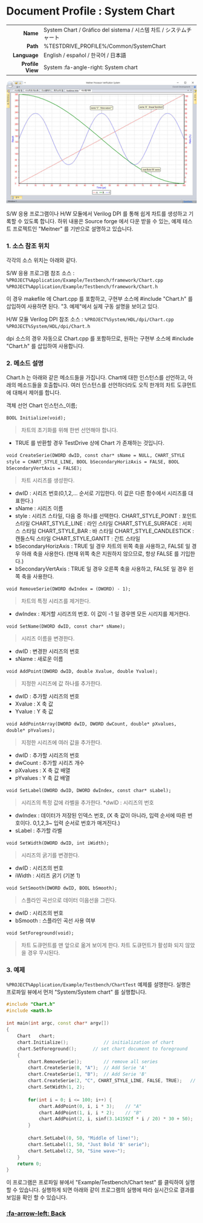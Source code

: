 # Document Profile : System Chart

| | |
| ------------: | ------------ |
| **Name**  | System Chart / Gráfico del sistema / 시스템 차트 / システムチャート |
| **Path**  | %TESTDRIVE_PROFILE%/Common/SystemChart  |
| **Language**  | English / español / 한국어 / 日本語  |
| **Profile View** | System :fa-angle-right: System chart  |

![system_chart](img/Document_SystemChart.jpg)

S/W 응용 프로그램이나 H/W 모듈에서 Verilog DPI 를 통해 쉽게 차트를 생성하고 기록할 수 있도록 합니다.
하위 내용은 Source forge 에서 다운 받을 수 있는, 예제 테스트 프로젝트인 "Meitner" 를 기반으로 설명하고 있습니다.

### 1. 소스 참조 위치

각각의 소스 위치는 아래와 같다.

S/W 응용 프로그램 참조 소스 : 
`%PROJECT%Application/Example/Testbench/framework/Chart.cpp`
`%PROJECT%Application/Example/Testbench/framework/Chart.h`

이 경우 makefile 에 Chart.cpp 를 포함하고, 구현부 소스에 #include "Chart.h" 를 삽입하여 사용하면 된다.
"3. 예제"에서 실제 구동 설명을 보이고 있다.

H/W 모듈 Verilog DPI 참조 소스 : 
`%PROJECT%System/HDL/dpi/Chart.cpp`
`%PROJECT%System/HDL/dpi/Chart.h`

dpi 소스의 경우 자동으로 Chart.cpp 를 포함하므로, 원하는 구현부 소스에 #include "Chart.h" 를 삽입하여 사용합니다.


### 2. 메소드 설명

Chart.h 는 아래와 같은 메소드들을 가집니다.
Chart에 대한 인스턴스를 선언하고, 아래의 메소드들을 호출합니다.
여러 인스턴스를 선언하더라도 오직 한개의 차트 도큐먼트에 대해서 제어를 합니다.

객체 선언
	Chart  인스턴스_이름;

`BOOL Initialize(void);`
> 차트의 초기화를 위해 한번 선언해야 합니다.
* TRUE 를 반환할 경우 TestDrive 상에 Chart 가 존재하는 것입니다.

`void CreateSerie(DWORD dwID, const char* sName = NULL, CHART_STYLE style = CHART_STYLE_LINE, BOOL bSecondaryHorizAxis = FALSE, BOOL bSecondaryVertAxis = FALSE);`
> 차트 시리즈를 생성한다.
* dwID		: 시리즈 번호(0,1,2,... 순서로 기입한다. 이 값은 다른 함수에서 시리즈를 대표한다.)
* sName	: 시리즈 이름
* style		: 시리즈 스타일, 다음 중 하나를 선택한다.
 CHART_STYLE_POINT			: 포인트 스타일
 CHART_STYLE_LINE			: 라인 스타일
 CHART_STYLE_SURFACE		: 서피스 스타일
 CHART_STYLE_BAR				: 바 스타일
 CHART_STYLE_CANDLESTICK		: 캔들스틱 스타일
 CHART_STYLE_GANTT			: 간트 스타일
* bSecondaryHorizAxis
 : TRUE 일 경우 차트의 위쪽 축을 사용하고, FALSE 일 경우 아래 축을 사용한다.
 (현재 위쪽 축은 지원하지 않으므로, 항상 FALSE 를 기입한다.)
*  bSecondaryVertAxis
 : TRUE 일 경우 오른쪽 축을 사용하고, FALSE 일 경우 왼쪽 축을 사용한다.


`void RemoveSerie(DWORD dwIndex = (DWORD) - 1);`
> 차트의 특정 시리즈를 제거한다.
* dwIndex	: 제거할 시리즈의 번호. 이 값이 -1 일 경우엔 모든 시리지를 제거한다.

`void SetName(DWORD dwID, const char* sName);`
> 시리즈 이름을 변경한다.
* dwID		: 변경한 시리즈의 번호
* sName	: 새로운 이름

`void AddPoint(DWORD dwID, double Xvalue, double Yvalue);`
> 지정한 시리즈에 값 하나를 추가한다.
* dwID		: 추가할 시리즈의 번호
* Xvalue	: X 축 값
* Yvalue	: Y 축 값

	

`void AddPointArray(DWORD dwID, DWORD dwCount, double* pXvalues, double* pYvalues);`
> 지정한 시리즈에 여러 값을 추가한다.
* dwID		: 추가할 시리즈의 번호
* dwCount	: 추가할 시리즈 개수
* pXvalues	: X 축 값 배열
* pYvalues	: Y 축 값 배열


`void SetLabel(DWORD dwID, DWORD dwIndex, const char* sLabel);`
> 시리즈의 특정 값에 라벨을 추가한다.
*dwID		: 시리즈의 번호
* dwIndex	: 데이터가 저장된 인덱스 번호, 
 (X 축 값이 아니라, 입력 순서에 따른 번호이다.
  0,1,2,3~ 입력 순서로 번호가 매겨진다.)
* sLabel	: 추가할 라벨


`void SetWidth(DWORD dwID, int iWidth);`
> 시리즈의 굵기를 변경한다.
* dwID		: 시리즈의 번호
* iWidth	: 시리즈 굵기 (기본 1)


`void SetSmooth(DWORD dwID, BOOL bSmooth);`
> 스플라인 곡선으로 데이터 이음선을 그린다.
* dwID		: 시리즈의 번호
* bSmooth	: 스플라인 곡선 사용 여부


`void SetForeground(void);`
>차트 도큐먼트를 맨 앞으로 옮겨 보이게 한다.
	차트 도큐먼트가 활성화 되지 않았을 경우 무시된다.


### 3. 예제

`%PROJECT%Application/Example/Testbench/ChartTest` 예제를 설명한다.
실행은 프로파일 뷰에서 먼저 "System/System chart" 를 실행합니다.
```cpp
#include "Chart.h"
#include <math.h>

int main(int argc, const char* argv[])
{
	Chart	chart;
	chart.Initialize();				// initialization of chart
	chart.SetForeground();		// set chart document to foreground
	{
		chart.RemoveSerie();		// remove all series
		chart.CreateSerie(0, "A");	// Add Serie 'A'
		chart.CreateSerie(1, "B");	// Add Serie 'B'
		chart.CreateSerie(2, "C", CHART_STYLE_LINE, FALSE, TRUE);	// Add Serie 'C' (%)
		chart.SetWidth(1, 2);

		for(int i = 0; i <= 100; i++) {
			chart.AddPoint(0, i, i * 3);	// "A"
			chart.AddPoint(1, i, i * 2);	// "B"
			chart.AddPoint(2, i, sinf(3.141592f * i / 20) * 30 + 50);	// "C"
		}

		chart.SetLabel(0, 50, "Middle of line!");
		chart.SetLabel(1, 50, "Just Bold 'B' serie");
		chart.SetLabel(2, 50, "Sine wave~");
	}
	return 0;
}
```
이 프로그램은 프로파일 뷰에서 "Example/Testbench/Chart test" 를 클릭하여 실행할 수 있습니다.
실행하게 되면 아래와 같이 프로그램의 실행에 따라 실시간으로 결과를 보임을 확인 할 수 있습니다.

### [:fa-arrow-left: Back](?top.md)
